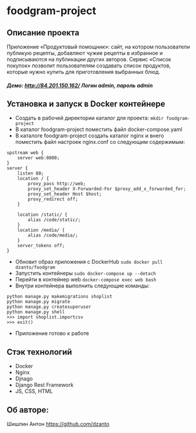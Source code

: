 # foodgram-project

## Описание проекта
Приложение «Продуктовый помощник»: сайт, на котором пользователи публикую рецепты,
добавляют чужие рецепты в избранное и подписываются на публикации других авторов.
Сервис «Список покупок» позволит пользователям создавать список продуктов,
которые нужно купить для приготовления выбранных блюд.
##### Демо: http://84.201.150.162/ Логин admin, пароль admin
## Установка и запуск в Docker контейнере
- Создать в рабочей директории каталог для проекта: `mkdir foodgram-project`
- В каталог foodgram-project поместить файл docker-compose.yaml
- В каталоге foodgram-project создать каталог nginx и внего поместить файл настроек nginx.conf со следующим содержимым:
```
upstream web {
    server web:8000;
}
server {
    listen 80;
    location / {
        proxy_pass http://web;
        proxy_set_header X-Forwarded-For $proxy_add_x_forwarded_for;
        proxy_set_header Host $host;
        proxy_redirect off;
    }

    location /static/ {
        alias /code/static/;
    }
    location /media/ {
        alias /code/media/;
    }
    server_tokens off;
}
```
- Обновит образ приложения с DockerHub `sudo docker pull dzanto/foodgram`
- Запустить контейнеры `sudo docker-compose up --detach`
- Перейти в контейнер web `docker-compose exec web bash`
- Внутри контейнера выполнить следующие команды:
```
python manage.py makemigrations shoplist
python manage.py migrate
python manage.py createsuperuser
python manage.py shell
>>> import shoplist.importcsv
>>> exit()
```
- Приложение готово к работе
## Стэк технологий
- Docker
- Nginx
- Djnago
- Django Rest Framework
- JS, CSS, HTML
## Об авторе:
Шишлин Антон
https://github.com/dzanto
